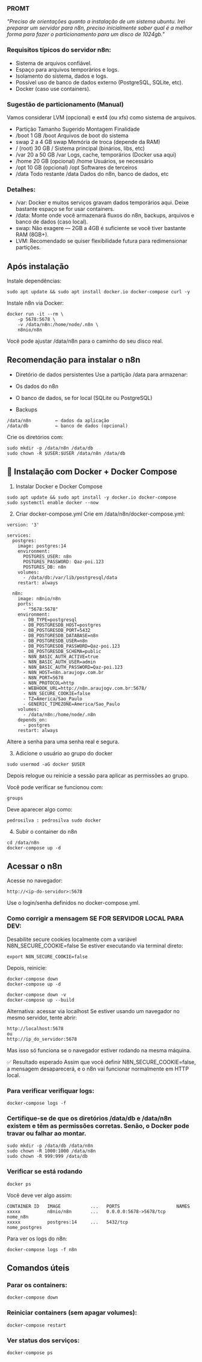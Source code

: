 ### PROMT

_"Preciso de orientações quanto a instalação de um sistema ubuntu.
Irei preparar um servidor para n8n, preciso inicialmente saber qual é a melhor forma para fazer o particionamento para um disco de 1024gb."_


### Requisitos típicos do servidor n8n:
- Sistema de arquivos confiável.
- Espaço para arquivos temporários e logs.
- Isolamento do sistema, dados e logs.
- Possível uso de banco de dados externo (PostgreSQL, SQLite, etc).
- Docker (caso use containers).

### Sugestão de particionamento (Manual)
Vamos considerar LVM (opcional) e ext4 (ou xfs) como sistema de arquivos.

- Partição	Tamanho Sugerido	Montagem	Finalidade
- /boot	1 GB	/boot	Arquivos de boot do sistema
- swap	2 a 4 GB	swap	Memória de troca (depende da RAM)
- / (root)	30 GB	/	Sistema principal (binários, libs, etc)
- /var	20 a 50 GB	/var	Logs, cache, temporários (Docker usa aqui)
- /home	20 GB (opcional)	/home	Usuários, se necessário
- /opt	10 GB (opcional)	/opt	Softwares de terceiros
- /data	Todo restante	/data	Dados do n8n, banco de dados, etc

### Detalhes:

- /var: Docker e muitos serviços gravam dados temporários aqui. Deixe bastante espaço se for usar containers.
- /data: Monte onde você armazenará fluxos do n8n, backups, arquivos e banco de dados (caso local).
- swap: Não exagere — 2GB a 4GB é suficiente se você tiver bastante RAM (8GB+).
- LVM: Recomendado se quiser flexibilidade futura para redimensionar partições.

## Após instalação

Instale dependências:

```
sudo apt update && sudo apt install docker.io docker-compose curl -y
```

Instale n8n via Docker:

```
docker run -it --rm \
    -p 5678:5678 \
    -v /data/n8n:/home/node/.n8n \
    n8nio/n8n
```
Você pode ajustar /data/n8n para o caminho do seu disco real.


## Recomendação para instalar o n8n

- Diretório de dados persistentes
Use a partição /data para armazenar:

- Os dados do n8n
- O banco de dados, se for local (SQLite ou PostgreSQL)
- Backups

```
/data/n8n         ← dados da aplicação
/data/db          ← banco de dados (opcional)
```

Crie os diretórios com:

```
sudo mkdir -p /data/n8n /data/db
sudo chown -R $USER:$USER /data/n8n /data/db
```


## 🐳 Instalação com Docker + Docker Compose

1. Instalar Docker e Docker Compose

```
sudo apt update && sudo apt install -y docker.io docker-compose
sudo systemctl enable docker --now
```

2. Criar docker-compose.yml
Crie em /data/n8n/docker-compose.yml:

```
version: '3'

services:
  postgres:
    image: postgres:14
    environment:
      POSTGRES_USER: n8n
      POSTGRES_PASSWORD: Qaz-poi.123
      POSTGRES_DB: n8n
    volumes:
      - /data/db:/var/lib/postgresql/data
    restart: always

  n8n:
    image: n8nio/n8n
    ports:
      - "5678:5678"
    environment:
      - DB_TYPE=postgresql
      - DB_POSTGRESDB_HOST=postgres
      - DB_POSTGRESDB_PORT=5432
      - DB_POSTGRESDB_DATABASE=n8n
      - DB_POSTGRESDB_USER=n8n
      - DB_POSTGRESDB_PASSWORD=Qaz-poi.123
      - DB_POSTGRESDB_SCHEMA=public
      - N8N_BASIC_AUTH_ACTIVE=true
      - N8N_BASIC_AUTH_USER=admin
      - N8N_BASIC_AUTH_PASSWORD=Qaz-poi.123
      - N8N_HOST=n8n.araujogv.com.br
      - N8N_PORT=5678
      - N8N_PROTOCOL=http
      - WEBHOOK_URL=http://n8n.araujogv.com.br:5678/
      - N8N_SECURE_COOKIE=false
      - TZ=America/Sao_Paulo
      - GENERIC_TIMEZONE=America/Sao_Paulo
    volumes:
      - /data/n8n:/home/node/.n8n
    depends_on:
      - postgres
    restart: always

```

Altere a senha para uma senha real e segura.


3. Adicione o usuário ao grupo do docker

```
sudo usermod -aG docker $USER
```

Depois relogue ou reinicie a sessão para aplicar as permissões ao grupo.

Você pode verificar se funcionou com:

```
groups
```

Deve aparecer algo como:

```
pedrosilva : pedrosilva sudo docker
```

4. Subir o container do n8n

```
cd /data/n8n
docker-compose up -d
```

## Acessar o n8n
Acesse no navegador:

```
http://<ip-do-servidor>:5678
```

Use o login/senha definidos no docker-compose.yml.

### Como corrigir a mensagem SE FOR SERVIDOR LOCAL PARA DEV:
Desabilite secure cookies localmente com a variável N8N_SECURE_COOKIE=false
Se estiver executando via terminal direto:

```
export N8N_SECURE_COOKIE=false
```

Depois, reinicie:

```
docker-compose down
docker-compose up -d
```

```
docker-compose down -v
docker-compose up --build
```

Alternativa: acessar via localhost
Se estiver usando um navegador no mesmo servidor, tente abrir:

```
http://localhost:5678
ou
http://ip_do_servidor:5678
```

Mas isso só funciona se o navegador estiver rodando na mesma máquina.


✅ Resultado esperado
Assim que você definir N8N_SECURE_COOKIE=false, a mensagem desaparecerá, e o n8n vai funcionar normalmente em HTTP local.


### Para verificar verifiquar logs:

```
docker-compose logs -f
```

### Certifique-se de que os diretórios /data/db e /data/n8n existem e têm as permissões corretas. Senão, o Docker pode travar ou falhar ao montar.

```
sudo mkdir -p /data/db /data/n8n
sudo chown -R 1000:1000 /data/n8n
sudo chown -R 999:999 /data/db
```

### Verificar se está rodando

```
docker ps
```

Você deve ver algo assim:

```
CONTAINER ID   IMAGE           ...   PORTS                     NAMES
xxxxx          n8nio/n8n       ...   0.0.0.0:5678->5678/tcp    nome_n8n
xxxxx          postgres:14     ...   5432/tcp                  nome_postgres

```

Para ver os logs do n8n:
```
docker-compose logs -f n8n
```

## Comandos úteis

### Parar os containers:

```
docker-compose down
```

### Reiniciar containers (sem apagar volumes):
```
docker-compose restart
```

### Ver status dos serviços:

```
docker-compose ps
```


```

```


```

```











